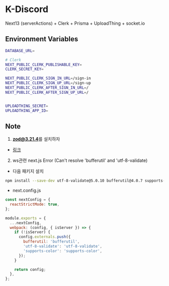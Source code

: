 # K-Discord

Next13 (serverActions) + Clerk + Prisma + UploadThing + socket.io

## Environment Variables

```bash
DATABASE_URL=

# Clerk
NEXT_PUBLIC_CLERK_PUBLISHABLE_KEY=
CLERK_SECRET_KEY=

NEXT_PUBLIC_CLERK_SIGN_IN_URL=/sign-in
NEXT_PUBLIC_CLERK_SIGN_UP_URL=/sign-up
NEXT_PUBLIC_CLERK_AFTER_SIGN_IN_URL=/
NEXT_PUBLIC_CLERK_AFTER_SIGN_UP_URL=/


UPLOADTHING_SECRET=
UPLOADTHING_APP_ID=

```

## Note

1. **zod@3.21.4**를 설치하자

- [링크](https://github.com/colinhacks/zod/issues/2663)

2. ws관련 next.js Error (Can't resolve 'bufferutil' and 'utf-8-validate)

- 다음 패키지 설치

```bash
npm install --save-dev utf-8-validate@5.0.10 bufferutil@4.0.7 supports-color@8.1.1
```

- next.config.js

```js
const nextConfig = {
  reactStrictMode: true,
};

module.exports = {
  ...nextConfig,
  webpack: (config, { isServer }) => {
    if (!isServer) {
      config.externals.push({
        bufferutil: 'bufferutil',
        'utf-8-validate': 'utf-8-validate',
        'supports-color': 'supports-color',
      });
    }

    return config;
  },
};
```
